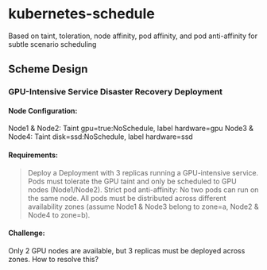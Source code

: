 # kubernetes-schedule
Based on taint, toleration, node affinity, pod affinity, and pod anti-affinity for subtle scenario scheduling

## Scheme Design
### GPU-Intensive Service Disaster Recovery Deployment
#### Node Configuration:
Node1 & Node2: Taint gpu=true:NoSchedule, label hardware=gpu
Node3 & Node4: Taint disk=ssd:NoSchedule, label hardware=ssd
#### Requirements:
> Deploy a Deployment with 3 replicas running a GPU-intensive service.
> Pods must tolerate the GPU taint and only be scheduled to GPU nodes (Node1/Node2).
> Strict pod anti-affinity: No two pods can run on the same node.
> All pods must be distributed across different availability zones (assume Node1 & Node3 belong to zone=a, Node2 & Node4 to zone=b).
#### Challenge:
Only 2 GPU nodes are available, but 3 replicas must be deployed across zones. How to resolve this?
